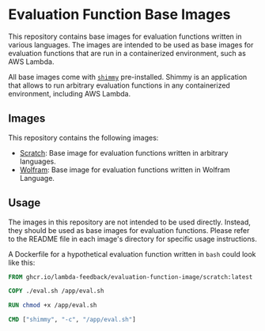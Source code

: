 # Evaluation Function Base Images

This repository contains base images for evaluation functions written in various languages. The images are intended to be used as base images for evaluation functions that are run in a containerized environment, such as AWS Lambda.

All base images come with [`shimmy`](https://github.com/lambda-feedback/shimmy) pre-installed. Shimmy is an application that allows to run arbitrary evaluation functions in any containerized environment, including AWS Lambda.

## Images

This repository contains the following images:

- [Scratch](./scratch): Base image for evaluation functions written in arbitrary languages.
- [Wolfram](./wolfram): Base image for evaluation functions written in Wolfram Language.

## Usage

The images in this repository are not intended to be used directly. Instead, they should be used as base images for evaluation functions. Please refer to the README file in each image's directory for specific usage instructions.

A Dockerfile for a hypothetical evaluation function written in `bash` could look like this:

```Dockerfile
FROM ghcr.io/lambda-feedback/evaluation-function-image/scratch:latest

COPY ./eval.sh /app/eval.sh

RUN chmod +x /app/eval.sh

CMD ["shimmy", "-c", "/app/eval.sh"]
```
